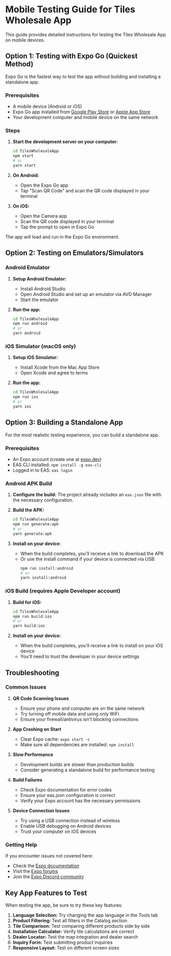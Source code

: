 # Mobile Testing Guide for Tiles Wholesale App

This guide provides detailed instructions for testing the Tiles Wholesale App on mobile devices.

## Option 1: Testing with Expo Go (Quickest Method)

Expo Go is the fastest way to test the app without building and installing a standalone app.

### Prerequisites

- A mobile device (Android or iOS)
- Expo Go app installed from [Google Play Store](https://play.google.com/store/apps/details?id=host.exp.exponent) or [Apple App Store](https://apps.apple.com/app/expo-go/id982107779)
- Your development computer and mobile device on the same network

### Steps

1. **Start the development server on your computer:**

   ```bash
   cd TilesWholesaleApp
   npm start
   # or
   yarn start
   ```

2. **On Android:**

   - Open the Expo Go app
   - Tap "Scan QR Code" and scan the QR code displayed in your terminal

3. **On iOS:**
   - Open the Camera app
   - Scan the QR code displayed in your terminal
   - Tap the prompt to open in Expo Go

The app will load and run in the Expo Go environment.

## Option 2: Testing on Emulators/Simulators

### Android Emulator

1. **Setup Android Emulator:**

   - Install Android Studio
   - Open Android Studio and set up an emulator via AVD Manager
   - Start the emulator

2. **Run the app:**
   ```bash
   cd TilesWholesaleApp
   npm run android
   # or
   yarn android
   ```

### iOS Simulator (macOS only)

1. **Setup iOS Simulator:**

   - Install Xcode from the Mac App Store
   - Open Xcode and agree to terms

2. **Run the app:**
   ```bash
   cd TilesWholesaleApp
   npm run ios
   # or
   yarn ios
   ```

## Option 3: Building a Standalone App

For the most realistic testing experience, you can build a standalone app.

### Prerequisites

- An Expo account (create one at [expo.dev](https://expo.dev))
- EAS CLI installed: `npm install -g eas-cli`
- Logged in to EAS: `eas login`

### Android APK Build

1. **Configure the build:**
   The project already includes an `eas.json` file with the necessary configuration.

2. **Build the APK:**

   ```bash
   cd TilesWholesaleApp
   npm run generate:apk
   # or
   yarn generate:apk
   ```

3. **Install on your device:**
   - When the build completes, you'll receive a link to download the APK
   - Or use the install command if your device is connected via USB:
     ```bash
     npm run install:android
     # or
     yarn install:android
     ```

### iOS Build (requires Apple Developer account)

1. **Build for iOS:**

   ```bash
   cd TilesWholesaleApp
   npm run build:ios
   # or
   yarn build:ios
   ```

2. **Install on your device:**
   - When the build completes, you'll receive a link to install on your iOS device
   - You'll need to trust the developer in your device settings

## Troubleshooting

### Common Issues

1. **QR Code Scanning Issues**

   - Ensure your phone and computer are on the same network
   - Try turning off mobile data and using only WiFi
   - Ensure your firewall/antivirus isn't blocking connections

2. **App Crashing on Start**

   - Clear Expo cache: `expo start -c`
   - Make sure all dependencies are installed: `npm install`

3. **Slow Performance**

   - Development builds are slower than production builds
   - Consider generating a standalone build for performance testing

4. **Build Failures**

   - Check Expo documentation for error codes
   - Ensure your eas.json configuration is correct
   - Verify your Expo account has the necessary permissions

5. **Device Connection Issues**
   - Try using a USB connection instead of wireless
   - Enable USB debugging on Android devices
   - Trust your computer on iOS devices

### Getting Help

If you encounter issues not covered here:

- Check the [Expo documentation](https://docs.expo.dev/)
- Visit the [Expo forums](https://forums.expo.dev/)
- Join the [Expo Discord community](https://chat.expo.dev/)

## Key App Features to Test

When testing the app, be sure to try these key features:

1. **Language Selection:** Try changing the app language in the Tools tab
2. **Product Filtering:** Test all filters in the Catalog section
3. **Tile Comparison:** Test comparing different products side by side
4. **Installation Calculator:** Verify tile calculations are correct
5. **Dealer Locator:** Test the map integration and dealer search
6. **Inquiry Form:** Test submitting product inquiries
7. **Responsive Layout:** Test on different screen sizes
